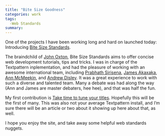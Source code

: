 ```yaml
---
title: "Bite Size Goodness"
categories: work
tags:
  -Web Standards
summary: 
---
```

<p>One of the projects I have been working long and hard on launched today: Introducing <a href="http://bitesizestandards.com">Bite Size Standards</a>.</p>

<p>The braindchild of <a href="http://joshuaink.com">John Oxton</a>, Bite Size Standards aims to offer concise web development tutorials, tips and tricks. I was in charge of the Textpattern inplementation, and had the pleasure of working with an awesome international team, including <a href="http://nidahas.com">Prabhath Sirisena</a>, <a href="http://akaxaka.gameover.com/">James Akaxaka</a>, <a href="http://www.pixeldiva.co.uk/">Ann McMeekin</a>, and <a href="http://andrewdisley.com/">Andrew Disley</a>. It was a great experience to work with such a diverse and talented team.  Many a debate was had along the way (Ann and James are master debaters, hee hee), and that was half the fun.</p>

<p>My first contribution is <a href="http://bitesizestandards.com/bites/take-time-to-tune-your-titles">Take time to tune your titles</a>.  Hopefully this will be the first of many.   This was also not your average Textpattern install, and I&#8217;m sure there will be an article or two about it showing up here about that, as well.</p>

<p>I hope you enjoy the site, and take away some helpful web standards nuggets.</p>
